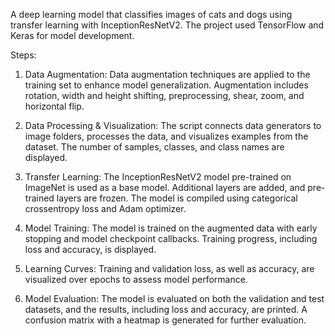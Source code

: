 A deep learning model that classifies images of cats and dogs using transfer learning with InceptionResNetV2. The project used TensorFlow and Keras for model development. 

Steps:
1) Data Augmentation: Data augmentation techniques are applied to the training set to enhance model generalization. Augmentation includes rotation, width and height shifting, preprocessing, shear, zoom, and horizontal flip.

2) Data Processing & Visualization: The script connects data generators to image folders, processes the data, and visualizes examples from the dataset. The number of samples, classes, and class names are displayed.

3) Transfer Learning: The InceptionResNetV2 model pre-trained on ImageNet is used as a base model. Additional layers are added, and pre-trained layers are frozen. The model is compiled using categorical crossentropy loss and Adam optimizer.

4) Model Training: The model is trained on the augmented data with early stopping and model checkpoint callbacks. Training progress, including loss and accuracy, is displayed.

5) Learning Curves: Training and validation loss, as well as accuracy, are visualized over epochs to assess model performance.

6) Model Evaluation: The model is evaluated on both the validation and test datasets, and the results, including loss and accuracy, are printed. A confusion matrix with a heatmap is generated for further evaluation.
